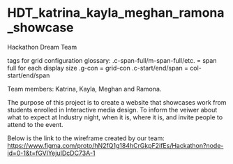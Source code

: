 # HDT_katrina_kayla_meghan_ramona_showcase
Hackathon Dream Team 

tags for grid configuration glossary:
.c-span-full/m-span-full/etc. = span full for each display size
.g-con = grid-con
.c-start/end/span = col-start/end/span

Team members: Katrina, Kayla, Meghan and Ramona.

The purpose of this project is to create a website that showcases work from students enrolled in Interactive media design. To inform the veiwer about what to expect at Industry night, when it is, where it is, and invite people to attend to the event.

Below is the link to the wireframe created by our team:
https://www.figma.com/proto/hN2fQ1g184hCrGkpF2ifEs/Hackathon?node-id=0-1&t=fGVlYejuIDcDC73A-1
